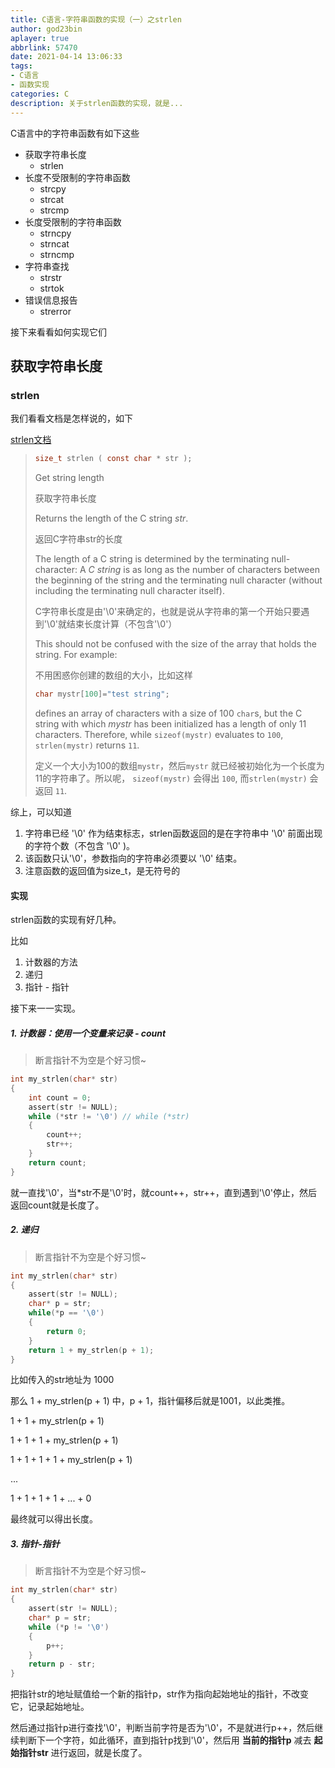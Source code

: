 ```yaml
---
title: C语言-字符串函数的实现（一）之strlen
author: god23bin
aplayer: true
abbrlink: 57470
date: 2021-04-14 13:06:33
tags: 
- C语言
- 函数实现
categories: C
description: 关于strlen函数的实现，就是...
---
```


C语言中的字符串函数有如下这些

- 获取字符串长度
  - strlen
- 长度不受限制的字符串函数
  - strcpy
  - strcat
  - strcmp
- 长度受限制的字符串函数
  - strncpy
  - strncat
  - strncmp
- 字符串查找
  - strstr
  - strtok
- 错误信息报告
  - strerror  

接下来看看如何实现它们

## 获取字符串长度

### strlen

我们看看文档是怎样说的，如下

[strlen文档](http://www.cplusplus.com/reference/cstring/strlen/?kw=strlen)

> ```c
> size_t strlen ( const char * str );
> ```
>
> Get string length
>
> 获取字符串长度
>
> Returns the length of the C string *str*.
>
> 返回C字符串str的长度
>
> The length of a C string is determined by the terminating null-character: A *C string* is as long as the number of characters between the beginning of the string and the terminating null character (without including the terminating null character itself).
>
> C字符串长度是由'\0'来确定的，也就是说从字符串的第一个开始只要遇到'\0'就结束长度计算（不包含'\0'）
>
> This should not be confused with the size of the array that holds the string. For example:
>
> 不用困惑你创建的数组的大小，比如这样
>
> ```c
> char mystr[100]="test string";
> ```
>
> defines an array of characters with a size of 100 `char`s, but the C string with which *mystr* has been initialized has a length of only 11 characters. Therefore, while `sizeof(mystr)` evaluates to `100`, `strlen(mystr)` returns `11`.
>
> 定义一个大小为100的数组`mystr`，然后`mystr` 就已经被初始化为一个长度为11的字符串了。所以呢， `sizeof(mystr)` 会得出 `100`, 而`strlen(mystr)` 会返回 `11`.

综上，可以知道

1. 字符串已经 '\0' 作为结束标志，strlen函数返回的是在字符串中 '\0' 前面出现的字符个数（不包含 '\0' )。
2. 该函数只认'\0'，参数指向的字符串必须要以 '\0' 结束。
3. 注意函数的返回值为size_t，是无符号的



#### 实现

strlen函数的实现有好几种。

比如

1. 计数器的方法
2. 递归
3. 指针 - 指针

接下来一一实现。

#####  1. 计数器：使用一个变量来记录 - count

> 断言指针不为空是个好习惯~

```c
int my_strlen(char* str) 
{
	int count = 0;
	assert(str != NULL);
	while (*str != '\0') // while (*str)
	{
		count++;
		str++;
	}
	return count;
}
```

就一直找'\0'，当*str不是'\0'时，就count++，str++，直到遇到'\0'停止，然后返回count就是长度了。

##### 2. 递归

> 断言指针不为空是个好习惯~

```c
int my_strlen(char* str)
{
    assert(str != NULL);
    char* p = str;
    while(*p == '\0')
    {
        return 0;
    }
    return 1 + my_strlen(p + 1);
}
```

比如传入的str地址为 1000

那么 1 + my_strlen(p + 1) 中，p + 1，指针偏移后就是1001，以此类推。

1 + 1 + my_strlen(p + 1)

1 + 1 + 1 + my_strlen(p + 1)

1 + 1 + 1 + 1 + my_strlen(p + 1)

...

1 + 1 + 1 + 1 + ... + 0

最终就可以得出长度。

##### 3. 指针-指针

> 断言指针不为空是个好习惯~

```c
int my_strlen(char* str) 
{
    assert(str != NULL);
	char* p = str;
	while (*p != '\0') 
	{
		p++;
	}
	return p - str;
}
```

把指针str的地址赋值给一个新的指针p，str作为指向起始地址的指针，不改变它，记录起始地址。

然后通过指针p进行查找'\0'，判断当前字符是否为'\0'，不是就进行p++，然后继续判断下一个字符，如此循环，直到指针p找到'\0'，然后用   **当前的指针p**  减去  **起始指针str** 进行返回，就是长度了。